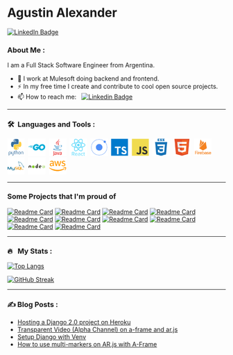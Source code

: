# Agustin Alexander

<div>
<a target="_blank" href="https://www.linkedin.com/in/agustin-alexander"><img src="https://img.shields.io/badge/LinkedIn-blue?style=for-the-badge&logo=linkedin&logoColor=white" alt="LinkedIn Badge"></a>
</div>

### About Me :

I am a Full Stack Software Engineer from Argentina.

- 🔭 I work at Mulesoft doing backend and frontend.
- ⚡ In my free time I create and contribute to cool open source projects.
- 📫 How to reach me: &nbsp; [![Linkedin Badge](https://img.shields.io/badge/-agustin.alexander-blue?style=flat&logo=Linkedin&logoColor=white)](https://www.linkedin.com/in/agustin-alexander)

---

### 🛠 &nbsp;Languages and Tools :

<p>
<img src="https://github.com/devicons/devicon/blob/master/icons/python/python-original-wordmark.svg" title="Python" alt="Python" width="40" height="40"/>&nbsp;
<img src="https://github.com/devicons/devicon/blob/master/icons/go/go-original-wordmark.svg" title="Golang" alt="Golang" width="40" height="40"/>&nbsp;
<img src="https://github.com/devicons/devicon/blob/master/icons/java/java-original-wordmark.svg" title="Java" alt="Java" width="40" height="40"/>&nbsp;
<img src="https://github.com/devicons/devicon/blob/master/icons/react/react-original-wordmark.svg" title="React" alt="React" width="40" height="40"/>&nbsp;
<img src="https://github.com/devicons/devicon/blob/master/icons/ionic/ionic-original.svg" title="Ionic" alt="Ionic" width="40" height="40"/>&nbsp;
<img src="https://github.com/devicons/devicon/blob/master/icons/typescript/typescript-original.svg" title="TypeScript" alt="TypeScript" width="40" height="40"/>&nbsp;
<img src="https://github.com/devicons/devicon/blob/master/icons/javascript/javascript-original.svg" title="JavaScript" alt="JavaScript" width="40" height="40"/>&nbsp;
<img src="https://github.com/devicons/devicon/blob/master/icons/css3/css3-plain-wordmark.svg"  title="CSS3" alt="CSS" width="40" height="40"/>&nbsp;
<img src="https://github.com/devicons/devicon/blob/master/icons/html5/html5-original.svg" title="HTML5" alt="HTML" width="40" height="40"/>&nbsp;
<img src="https://github.com/devicons/devicon/blob/master/icons/firebase/firebase-plain-wordmark.svg" title="Firebase" alt="Firebase" width="40" height="40"/>&nbsp;
<img src="https://github.com/devicons/devicon/blob/master/icons/mysql/mysql-original-wordmark.svg" title="MySQL"  alt="MySQL" width="40" height="40"/>&nbsp;
<img src="https://github.com/devicons/devicon/blob/master/icons/nodejs/nodejs-original-wordmark.svg" title="NodeJS" alt="NodeJS" width="40" height="40"/>&nbsp;
<img src="https://github.com/devicons/devicon/blob/master/icons/amazonwebservices/amazonwebservices-plain-wordmark.svg" title="AWS" alt="AWS" width="40" height="40"/>&nbsp;
</p>

---

### Some Projects that I'm proud of
[![Readme Card](https://github-readme-stats.vercel.app/api/pin/?username=agusalex&repo=firebase-ecommerce)](https://github.com/anuraghazra/github-readme-stats)
[![Readme Card](https://github-readme-stats.vercel.app/api/pin/?username=agusalex&repo=ghostfolio-sync)](https://github.com/anuraghazra/github-readme-stats)
[![Readme Card](https://github-readme-stats.vercel.app/api/pin/?username=agusalex&repo=notarius)](https://github.com/anuraghazra/github-readme-stats)
[![Readme Card](https://github-readme-stats.vercel.app/api/pin/?username=agusalex&repo=easy-trilateration)](https://github.com/anuraghazra/github-readme-stats)
[![Readme Card](https://github-readme-stats.vercel.app/api/pin/?username=agusalex&repo=grive2docker)](https://github.com/anuraghazra/github-readme-stats)
[![Readme Card](https://github-readme-stats.vercel.app/api/pin/?username=agusalex&repo=inmobi)](https://github.com/anuraghazra/github-readme-stats)
[![Readme Card](https://github-readme-stats.vercel.app/api/pin/?username=agusalex&repo=nFSM-Simulator)](https://github.com/anuraghazra/github-readme-stats)
[![Readme Card](https://github-readme-stats.vercel.app/api/pin/?username=agusalex&repo=2048)](https://github.com/anuraghazra/github-readme-stats)
[![Readme Card](https://github-readme-stats.vercel.app/api/pin/?username=agusalex&repo=IBFlexQueryAPIProxy)](https://github.com/anuraghazra/github-readme-stats)
[![Readme Card](https://github-readme-stats.vercel.app/api/pin/?username=agusalex&repo=modemReboot)](https://github.com/anuraghazra/github-readme-stats)

---

### 🔥 &nbsp; My Stats :

[![Top Langs](https://github-readme-stats.vercel.app/api/top-langs/?username=agusalex&layout=compact&theme=vision-friendly-dark)](https://github.com/anuraghazra/github-readme-stats)

[![GitHub Streak](http://github-readme-streak-stats.herokuapp.com?user=agusalex&theme=dark&background=000000)](https://git.io/streak-stats)

---

### ✍️ Blog Posts : 
- [Hosting a Django 2.0 project on Heroku](https://atinkerholic.wordpress.com/2019/02/01/hosting-a-django-2-0-project-on-heroku/)
- [Transparent Video (Alpha Channel) on a-frame and ar.js](https://medium.com/@agusalexander8/transparent-video-alpha-channel-on-a-frame-and-ar-js-96a8705465ff)
- [Setup Django with Venv](https://atinkerholic.wordpress.com/2019/02/01/setup-django-with-venv/)
- [How to use multi-markers on AR.js with A-Frame](https://atinkerholic.wordpress.com/2018/10/12/how-to-use-multi-markers-on-ar-js-with-a-frame/)
<!-- BLOG-POST-LIST:START -->
<!-- BLOG-POST-LIST:END -->
